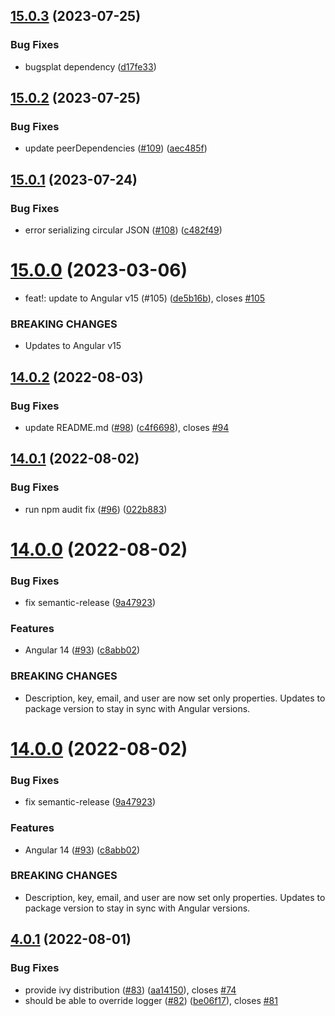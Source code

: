 ## [15.0.3](https://github.com/BugSplat-Git/bugsplat-ng/compare/v15.0.2...v15.0.3) (2023-07-25)


### Bug Fixes

* bugsplat dependency ([d17fe33](https://github.com/BugSplat-Git/bugsplat-ng/commit/d17fe33e52818060088576d87ec7ae8bcf5403ec))

## [15.0.2](https://github.com/BugSplat-Git/bugsplat-ng/compare/v15.0.1...v15.0.2) (2023-07-25)


### Bug Fixes

* update peerDependencies ([#109](https://github.com/BugSplat-Git/bugsplat-ng/issues/109)) ([aec485f](https://github.com/BugSplat-Git/bugsplat-ng/commit/aec485f1abb86ee07e1c19318d9c83a3b817b3b9))

## [15.0.1](https://github.com/BugSplat-Git/bugsplat-ng/compare/v15.0.0...v15.0.1) (2023-07-24)


### Bug Fixes

* error serializing circular JSON ([#108](https://github.com/BugSplat-Git/bugsplat-ng/issues/108)) ([c482f49](https://github.com/BugSplat-Git/bugsplat-ng/commit/c482f4974d9b005892ab8fa4712091622fe3cbc8))

# [15.0.0](https://github.com/BugSplat-Git/bugsplat-ng/compare/v14.0.2...v15.0.0) (2023-03-06)


* feat!: update to Angular v15 (#105) ([de5b16b](https://github.com/BugSplat-Git/bugsplat-ng/commit/de5b16b6cfb1b93674500345d204f08b80e2b19b)), closes [#105](https://github.com/BugSplat-Git/bugsplat-ng/issues/105)


### BREAKING CHANGES

* Updates to Angular v15

## [14.0.2](https://github.com/BugSplat-Git/bugsplat-ng/compare/v14.0.1...v14.0.2) (2022-08-03)


### Bug Fixes

* update README.md ([#98](https://github.com/BugSplat-Git/bugsplat-ng/issues/98)) ([c4f6698](https://github.com/BugSplat-Git/bugsplat-ng/commit/c4f6698dcd32d55b54055ad4cfd0c1777a2e2bd8)), closes [#94](https://github.com/BugSplat-Git/bugsplat-ng/issues/94)

## [14.0.1](https://github.com/BugSplat-Git/bugsplat-ng/compare/v14.0.0...v14.0.1) (2022-08-02)


### Bug Fixes

* run npm audit fix ([#96](https://github.com/BugSplat-Git/bugsplat-ng/issues/96)) ([022b883](https://github.com/BugSplat-Git/bugsplat-ng/commit/022b8831bfd758a1dd5d7cc869f60ec96b171dad))

# [14.0.0](https://github.com/BugSplat-Git/bugsplat-ng/compare/v13.0.0...v14.0.0) (2022-08-02)


### Bug Fixes

* fix semantic-release ([9a47923](https://github.com/BugSplat-Git/bugsplat-ng/commit/9a47923147e6bf940e1e2639140edead603858e0))


### Features

* Angular 14 ([#93](https://github.com/BugSplat-Git/bugsplat-ng/issues/93)) ([c8abb02](https://github.com/BugSplat-Git/bugsplat-ng/commit/c8abb022b82d14dc18ab7231a2dc674b32dc9086))


### BREAKING CHANGES

* Description, key, email, and user are now set only properties. Updates to package version to stay in sync with Angular versions.

# [14.0.0](https://github.com/BugSplat-Git/bugsplat-ng/compare/v13.0.0...v14.0.0) (2022-08-02)


### Bug Fixes

* fix semantic-release ([9a47923](https://github.com/BugSplat-Git/bugsplat-ng/commit/9a47923147e6bf940e1e2639140edead603858e0))


### Features

* Angular 14 ([#93](https://github.com/BugSplat-Git/bugsplat-ng/issues/93)) ([c8abb02](https://github.com/BugSplat-Git/bugsplat-ng/commit/c8abb022b82d14dc18ab7231a2dc674b32dc9086))


### BREAKING CHANGES

* Description, key, email, and user are now set only properties. Updates to package version to stay in sync with Angular versions.

## [4.0.1](https://github.com/BugSplat-Git/bugsplat-ng/compare/v4.0.0...v4.0.1) (2022-08-01)


### Bug Fixes

* provide ivy distribution ([#83](https://github.com/BugSplat-Git/bugsplat-ng/issues/83)) ([aa14150](https://github.com/BugSplat-Git/bugsplat-ng/commit/aa1415084a479ddcd6ccef5f286657c1f946f76e)), closes [#74](https://github.com/BugSplat-Git/bugsplat-ng/issues/74)
* should be able to override logger ([#82](https://github.com/BugSplat-Git/bugsplat-ng/issues/82)) ([be06f17](https://github.com/BugSplat-Git/bugsplat-ng/commit/be06f17cdf8f7fdf4fe2f6e44024f2fcd1ed1c17)), closes [#81](https://github.com/BugSplat-Git/bugsplat-ng/issues/81)

